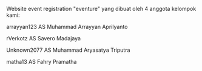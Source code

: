 Website event registration "eventure" yang dibuat oleh 4 anggota kelompok kami:

arrayyan123 AS Muhammad Arrayyan Aprilyanto

rVerkotz AS Savero Madajaya

Unknown2077 AS Muhammad Aryasatya Triputra

matha13 AS Fahry Pramatha
